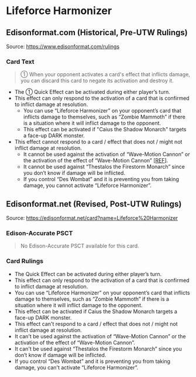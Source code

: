 # Lifeforce Harmonizer

## Edisonformat.com (Historical, Pre-UTW Rulings)

Source: https://www.edisonformat.com/rulings

### Card Text

> ① When your opponent activates a card's effect that inflicts damage, you can discard this card to negate its activation and destroy it.
  

*   The ① Quick Effect can be activated during either player’s turn.
*   This effect can only respond to the activation of a card that is confirmed to inflict damage at resolution.
    *   You can use “Lifeforce Harmonizer” on your opponent’s card that inflicts damage to themselves, such as “Zombie Mammoth” if there is a situation where it will inflict damage to the opponent.
    *   This effect can be activated if "Caius the Shadow Monarch" targets a face-up DARK monster.
*   This effect cannot respond to a card / effect that does not / might not inflict damage at resolution.
    *   It cannot be used against the activation of “Wave-Motion Cannon” or the activation of the effect of “Wave-Motion Cannon” \[[REF](https://www.pojo.biz/board/showthread.php?t=845835)\].
    *   It cannot be used against “Thestalos the Firestorm Monarch” since you don’t know if damage will be inflicted.
    *   If you control “Des Wombat” and it is preventing you from taking damage, you cannot activate “Lifeforce Harmonizer”.

## Edisonformat.net (Revised, Post-UTW Rulings)

Source: https://edisonformat.net/card?name=Lifeforce%20Harmonizer

### Edison-Accurate PSCT

> No Edison-Accurate PSCT available for this card.

### Card Rulings

*   The Quick Effect can be activated during either player’s turn.
*   This effect can only respond to the activation of a card that is confirmed to inflict damage at resolution.
*   You can use “Lifeforce Harmonizer” on your opponent’s card that inflicts damage to themselves, such as “Zombie Mammoth” if there is a situation where it will inflict damage to the opponent.
*   This effect can be activated if Caius the Shadow Monarch targets a face-up DARK monster.
*   This effect can't respond to a card / effect that does not / might not inflict damage at resolution.
*   It can't be used against the activation of “Wave-Motion Cannon” or the activation of the effect of “Wave-Motion Cannon”.
*   It can't be used against “Thestalos the Firestorm Monarch” since you don’t know if damage will be inflicted.
*   If you control “Des Wombat” and it is preventing you from taking damage, you can't activate “Lifeforce Harmonizer”.
            